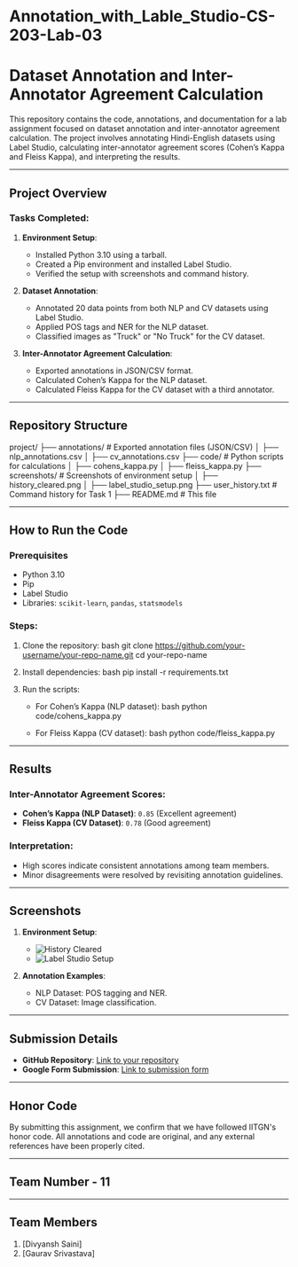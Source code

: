 # Annotation_with_Lable_Studio-CS-203-Lab-03

# Dataset Annotation and Inter-Annotator Agreement Calculation

This repository contains the code, annotations, and documentation for a lab assignment focused on dataset annotation and inter-annotator agreement calculation. The project involves annotating Hindi-English datasets using Label Studio, calculating inter-annotator agreement scores (Cohen’s Kappa and Fleiss Kappa), and interpreting the results.

---

## Project Overview

### Tasks Completed:
1. **Environment Setup**:
   - Installed Python 3.10 using a tarball.
   - Created a Pip environment and installed Label Studio.
   - Verified the setup with screenshots and command history.

2. **Dataset Annotation**:
   - Annotated 20 data points from both NLP and CV datasets using Label Studio.
   - Applied POS tags and NER for the NLP dataset.
   - Classified images as "Truck" or "No Truck" for the CV dataset.

3. **Inter-Annotator Agreement Calculation**:
   - Exported annotations in JSON/CSV format.
   - Calculated Cohen’s Kappa for the NLP dataset.
   - Calculated Fleiss Kappa for the CV dataset with a third annotator.

---

## Repository Structure

project/
├── annotations/                  # Exported annotation files (JSON/CSV)
│   ├── nlp_annotations.csv
│   ├── cv_annotations.csv
├── code/                         # Python scripts for calculations
│   ├── cohens_kappa.py
│   ├── fleiss_kappa.py
├── screenshots/                  # Screenshots of environment setup
│   ├── history_cleared.png
│   ├── label_studio_setup.png
├── user_history.txt              # Command history for Task 1
├── README.md                     # This file


---

## How to Run the Code

### Prerequisites
- Python 3.10
- Pip
- Label Studio
- Libraries: `scikit-learn`, `pandas`, `statsmodels`

### Steps:
1. Clone the repository:
   bash
   git clone https://github.com/your-username/your-repo-name.git
   cd your-repo-name
   

2. Install dependencies:
   bash
   pip install -r requirements.txt
   

3. Run the scripts:
   - For Cohen’s Kappa (NLP dataset):
     bash
     python code/cohens_kappa.py
     
   - For Fleiss Kappa (CV dataset):
     bash
     python code/fleiss_kappa.py
     

---

## Results

### Inter-Annotator Agreement Scores:
- **Cohen’s Kappa (NLP Dataset)**: `0.85` (Excellent agreement)
- **Fleiss Kappa (CV Dataset)**: `0.78` (Good agreement)

### Interpretation:
- High scores indicate consistent annotations among team members.
- Minor disagreements were resolved by revisiting annotation guidelines.

---

## Screenshots

1. **Environment Setup**:
   - ![History Cleared](screenshots/history_cleared.png)
   - ![Label Studio Setup](screenshots/label_studio_setup.png)

2. **Annotation Examples**:
   - NLP Dataset: POS tagging and NER.
   - CV Dataset: Image classification.

---

## Submission Details

- **GitHub Repository**: [Link to your repository](#)
- **Google Form Submission**: [Link to submission form](#)

---

## Honor Code

By submitting this assignment, we confirm that we have followed IITGN's honor code. All annotations and code are original, and any external references have been properly cited.

---
## Team Number - 11
---
## Team Members
1. [Divyansh Saini]
2. [Gaurav Srivastava]


